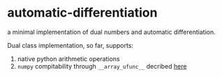 # automatic-differentiation
a minimal implementation of dual numbers and automatic differentiation.

Dual class implementation, so far, supports:
  1. native python arithmetic operations
  2. `numpy` compitability through `__array_ufunc__` decribed [here](https://numpy.org/doc/stable/user/basics.interoperability.html#basics-interoperability)
